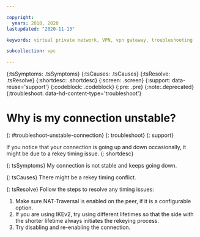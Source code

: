 ```yaml
---

copyright:
  years: 2018, 2020
lastupdated: "2020-11-13"

keywords: virtual private network, VPN, vpn gateway, troubleshooting

subcollection: vpc

---
```


{:tsSymptoms: .tsSymptoms}
{:tsCauses: .tsCauses}
{:tsResolve: .tsResolve}
{:shortdesc: .shortdesc}
{:screen: .screen}
{:support: data-reuse='support'}
{:codeblock: .codeblock}
{:pre: .pre}
{:note:.deprecated}
{:troubleshoot: data-hd-content-type='troubleshoot'}

# Why is my connection unstable?
{: #troubleshoot-unstable-connection}
{: troubleshoot}
{: support}

If you notice that your connection is going up and down occasionally, it might be due to a rekey timing issue.
{: shortdesc}

{: tsSymptoms}
My connection is not stable and keeps going down.

{: tsCauses}
There might be a rekey timing conflict.  

{: tsResolve}
Follow the steps to resolve any timing issues:

1. Make sure NAT-Traversal is enabled on the peer, if it is a configurable option.
1. If you are using IKEv2, try using different lifetimes so that the side with the shorter lifetime always initiates the rekeying process. 
1. Try disabling and re-enabling the connection.
